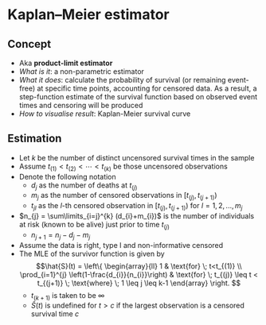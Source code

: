 # Kaplan–Meier estimator
## Concept
* Aka **product-limit estimator**
* _What is it_: a non-parametric estimator
* _What it does_: calculate the probability of survival (or remaining event-free) at specific time points, accounting for censored data. As a result, a step-function estimate of the survival function based on observed event times and censoring will be produced
* _How to visualise result_: Kaplan-Meier survival curve

## Estimation
- Let $k$ be the number of distinct uncensored survival times in the sample 
- Assume $t_{(1)}<t_{(2)}<\cdots<t_{(k)}$ be those uncensored observations
- Denote the following notation
	- $d_{j}$ as the number of deaths at $t_{(j)}$
	- $m_{j}$ as the number of censored observations in $[t_{(j)}, t_{(j+1)})$
	- $t_{jl}$ as the $l$-th censored observation in $[t_{(j)}, t_{(j+1)})$ for $l = 1,2,..., m_{j}$
- $n_{j} = \sum\limits_{i=j}^{k} (d_{i}+m_{i})$ is the number of individuals at risk (known to be alive) just prior to time $t_{(j)}$
	- $n_{j+1} = n_{j} - d_{j} - m_{j}$
- Assume the data is right, type I and non-informative censored
- The MLE of the survivor function is given by $$\hat{S}(t) = \left\{ \begin{array}{ll}  1 & \text{for} \; t<t_{(1)} \\ \prod_{i=1}^{j} \left(1-\frac{d_{i}}{n_{i}}\right) & \text{for} \; t_{(j)} \leq t < t_{(j+1)} \; \text{where} \; 1 \leq j \leq k-1  \end{array} \right. $$
    - $t_{(k+1)}$ is taken to be $\infty$
	- $\hat{S}({t})$ is undefined for $t > c$ if the largest observation is a censored survival time $c$




